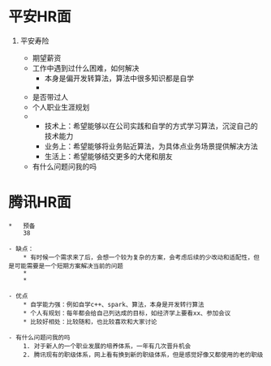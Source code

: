 # 平安HR面
1. 平安寿险
	- 期望薪资
	- 工作中遇到过什么困难，如何解决
		* 本身是偏开发转算法，算法中很多知识都是自学
		* 
	- 是否带过人
	- 个人职业生涯规划
	* 
		- 技术上：希望能够以在公司实践和自学的方式学习算法，沉淀自己的技术能力
		- 业务上：希望能够将业务贴近算法，为具体点业务场景提供解决方法
		- 生活上：希望能够结交更多的大佬和朋友

	- 有什么问题问我的吗
# 腾讯HR面
	*	预备
		38

	- 缺点：
		* 有时候一个需求来了后，会想一个较为复杂的方案，会考虑后续的少改动和适配性，但是可能需要是一个短期方案解决当前的问题
		* 
		* 

	- 优点
		* 自学能力强：例如自学c++、spark、算法，本身是开发转行算法
		* 个人有规划：每年都会给自己列达成的目标，如经济学上要看xx、参加会议
		* 比较好相处：比较随和，也比较喜欢和大家讨论

	- 有什么问题问我的吗
		1. 对于新人的一个职业发展的培养体系，一年有几次晋升机会
		2. 腾讯现有的职级体系，网上看有换到新的职级体系，但是感觉好像又都使用的老的职级



